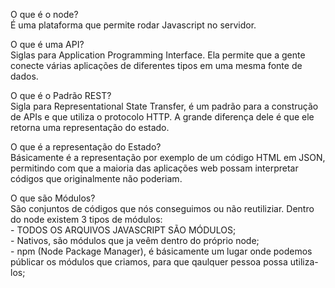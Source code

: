 O que é o node?
<br>É uma plataforma que permite rodar Javascript no servidor.

O que é uma API?
<br>Siglas para Application Programming Interface. Ela permite que a gente conecte várias aplicações de diferentes tipos em uma mesma fonte de dados.

O que é o Padrão REST?
<br>Sigla para Representational State Transfer, é um padrão para a construção de APIs e que utiliza o protocolo HTTP. A grande diferença dele é que ele retorna uma representação do estado.

O que é a representação do Estado?
<br>Básicamente é a representação por exemplo de um código HTML em JSON, permitindo com que a maioria das aplicações web possam interpretar códigos que originalmente não poderiam.

O que são Módulos?
<br>São conjuntos de códigos que nós conseguimos ou não reutiliziar.
    Dentro do node existem 3 tipos de módulos:
    <br>- TODOS OS ARQUIVOS JAVASCRIPT SÃO MÓDULOS;
    <br>- Nativos, são módulos que ja veêm dentro do próprio node;
    <br>- npm (Node Package Manager), é básicamente um lugar onde podemos públicar os módulos que criamos, para que qaulquer pessoa possa utiliza-los;

    